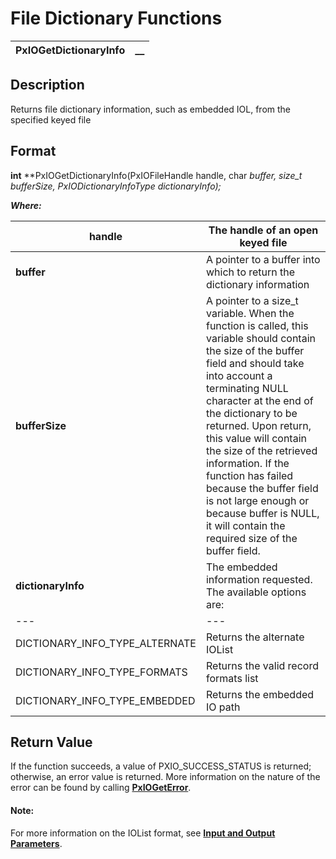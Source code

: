 # File Dictionary Functions 

**PxIOGetDictionaryInfo** |  **__**  
---|---  
  
## Description

Returns file dictionary information, such as embedded IOL, from the specified keyed file

## Format

**int** **PxIOGetDictionaryInfo(PxIOFileHandle handle, char *buffer, size_t *bufferSize, PxIODictionaryInfoType dictionaryInfo);**

**_Where:_**

**handle** |  The handle of an open keyed file  
---|---  
**buffer** |  A pointer to a buffer into which to return the dictionary information  
**bufferSize** |  A pointer to a size_t variable. When the function is called, this variable should contain the size of the buffer field and should take into account a terminating NULL character at the end of the dictionary to be returned. Upon return, this value will contain the size of the retrieved information. If the function has failed because the buffer field is not large enough or because buffer is NULL, it will contain the required size of the buffer field.  
**dictionaryInfo** |  The embedded information requested. The available options are: |  DICTIONARY_INFO_TYPE_PRIMARY |  Returns the embedded IOList  
---|---  
DICTIONARY_INFO_TYPE_ALTERNATE |  Returns the alternate IOList  
DICTIONARY_INFO_TYPE_FORMATS |  Returns the valid record formats list  
DICTIONARY_INFO_TYPE_EMBEDDED |  Returns the embedded IO path  
  
## Return Value

If the function succeeds, a value of PXIO_SUCCESS_STATUS is returned; otherwise, an error value is returned. More information on the nature of the error can be found by calling **[PxIOGetError](../Error%20Functions/PxIOGetError.md)**.

#### **Note:**  
For more information on the IOList format, see **[Input and Output Parameters](../../../PxPlus%20User%20Guide/File%20Handling/Processing%20Data%20Files/Input%20and%20Output%20Parameters.md)**.

